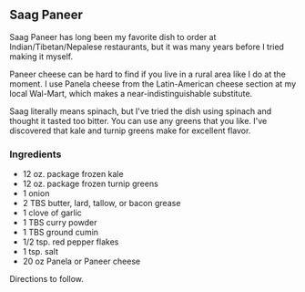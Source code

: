 ## Saag Paneer

Saag Paneer has long been my favorite dish to order at Indian/Tibetan/Nepalese restaurants, but it was many years before I tried making it myself. 

Paneer cheese can be hard to find if you live in a rural area like I do at the moment. I use Panela cheese from the Latin-American cheese section at my local Wal-Mart, which makes a near-indistinguishable substitute.

Saag literally means spinach, but I've tried the dish using spinach and thought it tasted too bitter. You can use any greens that you like. I've discovered that kale and turnip greens make for excellent flavor.

### Ingredients
- 12 oz. package frozen kale
- 12 oz. package frozen turnip greens
- 1 onion
- 2 TBS butter, lard, tallow, or bacon grease
- 1 clove of garlic
- 1 TBS curry powder
- 1 TBS ground cumin
- 1/2 tsp. red pepper flakes
- 1 tsp. salt
- 20 oz Panela or Paneer cheese

Directions to follow.
